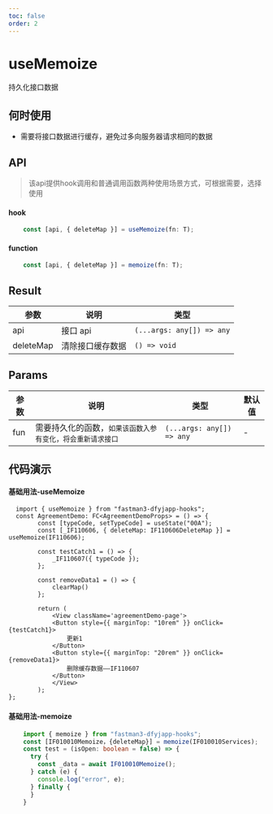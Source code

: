```yaml
---
toc: false
order: 2
---
```


# useMemoize
持久化接口数据

## 何时使用
- 需要将接口数据进行缓存，避免过多向服务器请求相同的数据

## API
> 该api提供hook调用和普通调用函数两种使用场景方式，可根据需要，选择使用
#### hook
```typescript
    const [api, { deleteMap }] = useMemoize(fn: T);
```
#### function
``` typescript
    const [api, { deleteMap }] = memoize(fn: T);
```

## Result
|参数|说明|类型|
|---|---|---|
|api|接口 api|<div class='api-type'>`(...args: any[]) => any`</div>|
|deleteMap|清除接口缓存数据|<div class='api-type'>`() => void`</div>|

## Params
|参数|说明|类型|默认值|
|---|---|---|---|
|fun|需要持久化的函数，`如果该函数入参有变化，将会重新请求接口`|<div class='api-type'>`(...args: any[]) => any`</div>|-|

## 代码演示
#### 基础用法-useMemoize
```tsx | pure
  import { useMemoize } from "fastman3-dfyjapp-hooks";
  const AgreementDemo: FC<AgreementDemoProps> = () => {
        const [typeCode, setTypeCode] = useState("00A");
        const [_IF110606, { deleteMap: IF110606DeleteMap }] = useMemoize(IF110606);

        const testCatch1 = () => {
            _IF110607({ typeCode });
        };

        const removeData1 = () => {
            clearMap()
        };

        return (
            <View className='agreementDemo-page'>
            <Button style={{ marginTop: "10rem" }} onClick={testCatch1}>
                更新1
            </Button>
            <Button style={{ marginTop: "20rem" }} onClick={removeData1}>
                删除缓存数据——IF110607
            </Button>
            </View>
        );
};
```

#### 基础用法-memoize
```typescript
    import { memoize } from "fastman3-dfyjapp-hooks";
    const [IF010010Memoize，{deleteMap}] = memoize(IF010010Services);
    const test = (isOpen: boolean = false) => {
      try {
        const _data = await IF010010Memoize();
      } catch (e) {
        console.log("error", e);
      } finally {
      }
    }
```